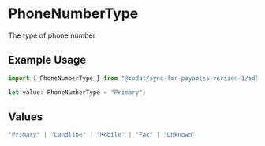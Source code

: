 # PhoneNumberType

The type of phone number

## Example Usage

```typescript
import { PhoneNumberType } from "@codat/sync-for-payables-version-1/sdk/models/shared";

let value: PhoneNumberType = "Primary";
```

## Values

```typescript
"Primary" | "Landline" | "Mobile" | "Fax" | "Unknown"
```